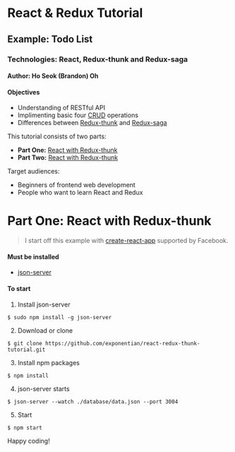 # React & Redux Tutorial
## Example: Todo List
### Technologies: React, Redux-thunk and Redux-saga
#### Author: Ho Seok (Brandon) Oh


#### Objectives
- Understanding of RESTful API
- Implimenting basic four [CRUD](https://en.wikipedia.org/wiki/Create,_read,_update_and_delete) operations
- Differences between [Redux-thunk](https://github.com/reduxjs/redux-thunk) and [Redux-saga](https://github.com/redux-saga/redux-saga)

This tutorial consists of two parts: 
- **Part One:** [React with Redux-thunk](https://github.com/exponentian/react-redux-thunk-tutorial)
- **Part Two:** [React with Redux-thunk](https://github.com/exponentian/react-redux-saga-tutorial)

Target audiences:
- Beginners of frontend web development
- People who want to learn React and Redux


# **Part One:** React with Redux-thunk

> I start off this example with [create-react-app](https://github.com/facebook/create-react-app) supported by Facebook.


#### Must be installed
- [json-server](https://github.com/typicode/json-server)


#### To start


1. Install json-server
```
$ sudo npm install -g json-server
```

2. Download or clone
```
$ git clone https://github.com/exponentian/react-redux-thunk-tutorial.git
```

3. Install npm packages
```
$ npm install
```

4. json-server starts
```
$ json-server --watch ./database/data.json --port 3004
```

5. Start
```
$ npm start
```


Happy coding!